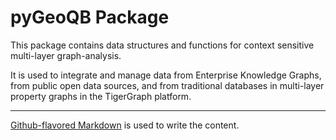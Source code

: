 # pyGeoQB Package

This package contains data structures and functions for context sensitive multi-layer graph-analysis.

It is used to integrate and manage data from Enterprise Knowledge Graphs, 
from public open data sources, and from traditional databases in multi-layer property graphs in the TigerGraph platform.

---
[Github-flavored Markdown](https://guides.github.com/features/mastering-markdown/)
is used to write the content.
